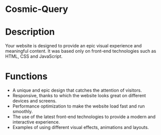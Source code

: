 # Cosmic-Query

# Description
Your website is designed to provide an epic visual experience and meaningful content. It was based only on front-end technologies such as HTML, CSS and JavaScript.

# Functions
* A unique and epic design that catches the attention of visitors.
* Responsive, thanks to which the website looks great on different devices and screens.
* Performance optimization to make the website load fast and run smoothly.
* The use of the latest front-end technologies to provide a modern and interactive experience.
* Examples of using different visual effects, animations and layouts.
